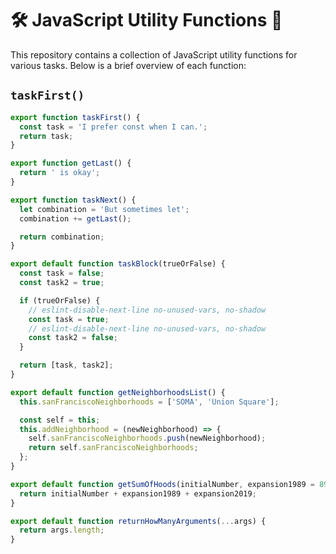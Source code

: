 # 🛠️ JavaScript Utility Functions 🚀

This repository contains a collection of JavaScript utility functions for various tasks. Below is a brief overview of each function:

## `taskFirst()`

```javascript
export function taskFirst() {
  const task = 'I prefer const when I can.';
  return task;
}

export function getLast() {
  return ' is okay';
}

export function taskNext() {
  let combination = 'But sometimes let';
  combination += getLast();

  return combination;
}

export default function taskBlock(trueOrFalse) {
  const task = false;
  const task2 = true;

  if (trueOrFalse) {
    // eslint-disable-next-line no-unused-vars, no-shadow
    const task = true;
    // eslint-disable-next-line no-unused-vars, no-shadow
    const task2 = false;
  }

  return [task, task2];
}

export default function getNeighborhoodsList() {
  this.sanFranciscoNeighborhoods = ['SOMA', 'Union Square'];

  const self = this;
  this.addNeighborhood = (newNeighborhood) => {
    self.sanFranciscoNeighborhoods.push(newNeighborhood);
    return self.sanFranciscoNeighborhoods;
  };
}

export default function getSumOfHoods(initialNumber, expansion1989 = 89, expansion2019 = 19) {
  return initialNumber + expansion1989 + expansion2019;
}

export default function returnHowManyArguments(...args) {
  return args.length;
}
